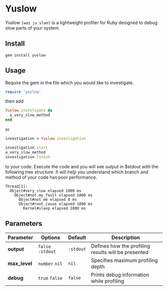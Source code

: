 # Yuslow
Yuslow `[waɪ ju sləʊ]` is a lightweight profiler for Ruby designed to debug slow parts of your system.

## Install

```
gem install yuslow
```

## Usage
Require the gem in the file which you would like to investigate.

```ruby
require 'yuslow'
```

then add

```ruby
Yuslow.investigate do
  a_very_slow_method
end
```

or

```ruby
investigation = Yuslow.investigation

investigation.start
a_very_slow_method
investigation.finish
```

to your code. Execute the code and you will see output in $stdout with the following tree structure. It will help you understand which branch and method of your code has poor performance.

```
Thread[1]:
  Object#very_slow elapsed 1000 ms
    Object#not_my_fault elapsed 1000 ms
      Object#not_me elapsed 0 ms
      Object#root_cause elapsed 1000 ms
        Kernel#sleep elapsed 1000 ms
```

## Parameters
| Parameter     | Options           | Default   | Description                                         |
|---------------|-------------------|-----------|-----------------------------------------------------|
| **output**    | `false` `:stdout` | `:stdout` | Defines how the profiling results will be presented |
| **max_level** | `number` `nil`   | `nil`     | Specifies maximum profiling depth                   |
| **debug**     | `true` `false`    | `false`   | Prints debug information while profiling            |
